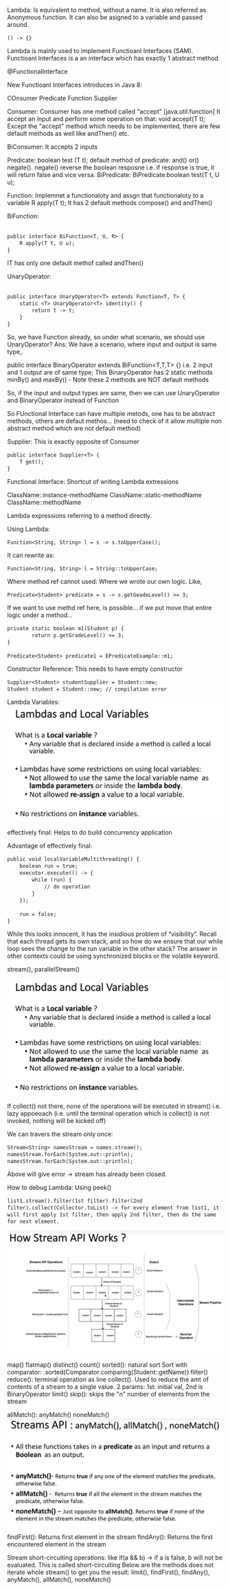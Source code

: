 
Lambda: Is equivalent to method, without a name. It is also referred as Anonymous function. It can also be asigned to a variable and passed around.
```
() -> {}
```

Lambda is mainly used to implement Functioanl Interfaces (SAM). Functioanl Interfaces is a an interface which has exactly 1 abstract method

@FunctionalInterface

New Functioanl Interfaces introduces in Java 8:

COnsumer
Predicate
Function 
Supplier


Consumer:
Consumer has one method called "accept" [java.util.function]
It accept an input and perform some operation on that: void accept(T t);
Except the "accept" method which needs to be implemented, there are few default methods as well like andThen() etc.

BiConsumer: It accepts 2 inputs

Predicate: boolean test (T t);
default method of predicate: and() or() negate(). negate() reverse the boolean resposne i.e. if response is true, it will return false and vice versa.
BiPredicate: BiPredicate:boolean test(T t, U u);

Function: Implemnet a functionaloty and assgn that functionaloty to a variable
R apply(T t);
It has 2 default methods compose() and andThen()

BiFunction:
```

public interface BiFunction<T, U, R> {
    R apply(T t, U u);
}
```

IT has only one default methof called andThen()


UnaryOperator: 
```

public interface UnaryOperator<T> extends Function<T, T> {
    static <T> UnaryOperator<T> identity() {
        return t -> t;
    }
}
```


So, we have Function already, so under what scenario, we should use UnaryOperator?
Ans: We have a scenario, where input and output is same type,.


public interface BinaryOperator<T> extends BiFunction<T,T,T> {}
i.e. 2 input and 1 output are of same type;
This BinaryOperator has 2 static methods minBy() and maxBy() - Note these 2 methods are NOT default methods

So, if the input and output types are same, then we can use UnaryOperator and BinaryOperator instead of Function

So FUnctional Interface can have multiple metods, one has to be abstract methods, others are defaut methos... (need to check of it allow multiple non abstract method which are not default method) 

Supplier: This is exactly opposite of Consumer
```
public interface Supplier<T> {
    T get();
}
```

Functional Interface:
Shortcut of writing Lambda extressions

ClassName::instance-methodName
ClassName::static-methodName
ClassName::methodName

Lambda expressions referring to a method directly.

Using Lambda:
```
Function<String, String> l = s -> s.toUpperCase();
```

It can rewrite as:
```
Function<String, String> l = String::toUpperCase;
```


Where method ref cannot used:
Where we wrote our own logic. Like,

```
Predicate<Student> predicate = s -> s.getGeadeLevel() >= 3;
```

If we want to use methd ref here, is possible... if we put move that entire logic under a method...

```
private static boolean m1(Student p) {
        return p.getGradeLevel() >= 3;
}

Predicate<Student> predicate1 = EPredicateExample::m1;
```

Constructor Reference: This needs to have empty constructor
```
Supplier<Student> studentSupplier = Student::new;
Student student = Student::new; // conpilation error
```


Lambda Variables:
![Lambda Variables](./1.PNG)

effectively final: Helps to do build concurrency application





Advantage of effectively final:

```
public void localVariableMultithreading() {
    boolean run = true;
    executor.execute(() -> {
        while (run) {
            // do operation
        }
    });
    
    run = false;
}
```

While this looks innocent, it has the insidious problem of “visibility”. Recall that each thread gets its own stack, and so how do we ensure that our while loop sees the change to the run variable in the other stack? The answer in other contexts could be using synchronized blocks or the volatile keyword.


stream(), parallelStream()

![Lambda Variables](./1.PNG)

If collect() not there, none of the operations will be executed in stream() i.e. lazy appoeoach (i.e. until the terminal operation which is collect() is not invoked, nothing will be kicked off)

We can travers the stream only once:
```
Stream<String> namesStream = names.stream();
namesStream.forEach(System.out::println);
namesStream.forEach(System.out::println);
```

Above will give error -> stream has already been closed.

How to debug Lambda: Using peek()

```
list1.stream().filter(1st filter).filter(2nd filter).collect(Collector.toList) -> for every element from list1, it will first apply 1st filter, then apply 2nd filter, then do the same for next element.
```
![Stream](./2.PNG)

map()
flatmap()
distinct()
count()
sorted(): natural sort
Sort with comparator: .sorted(Comparator.comparing(Student::getName))
filter()
reduce(): terminal operation as line collect(). Used to reduce the amt of contents of a stream to a single value.
2 params: 1st: initial val, 2nd is BinaryOperator<T>
limit()
skip(): skips the "n" number of elements from the stream


allMatch(): 
anyMatch()
noneMatch()
![Lambda Variables](./3.PNG)

findFirst(): Returns first element in the stream
findAny(): Returns the first encountered element in the stream

Stream short-circuiting operations:
like if(a && b) -> if a is false, b will not be evaluated. This is called short-circuiting 
Below are the methods does not iterate whole stream() to get you the result:
limit(), findFirst(), findAny(), anyMatch(), allMatch(), noneMatch()


















 

 